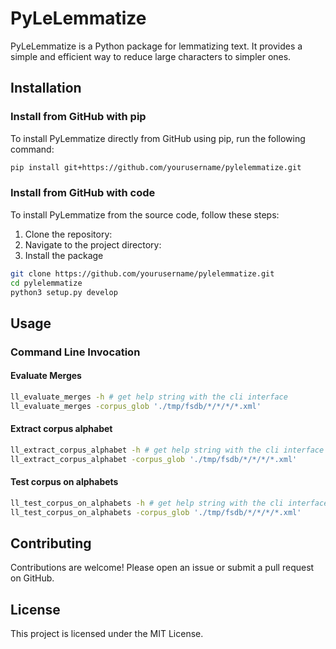 # PyLeLemmatize

PyLeLemmatize is a Python package for lemmatizing text. It provides a simple and efficient way to reduce large characters to simpler ones.

## Installation

### Install from GitHub with pip

To install PyLemmatize directly from GitHub using pip, run the following command:

```sh
pip install git+https://github.com/yourusername/pylelemmatize.git
```

### Install from GitHub with code

To install PyLemmatize from the source code, follow these steps:

1. Clone the repository:
2. Navigate to the project directory:
3. Install the package

```sh
git clone https://github.com/yourusername/pylelemmatize.git
cd pylelemmatize
python3 setup.py develop
```

## Usage

### Command Line Invocation

#### Evaluate Merges

```sh
ll_evaluate_merges -h # get help string with the cli interface
ll_evaluate_merges -corpus_glob './tmp/fsdb/*/*/*/*.xml'
```

#### Extract corpus alphabet
```sh
ll_extract_corpus_alphabet -h # get help string with the cli interface
ll_extract_corpus_alphabet -corpus_glob './tmp/fsdb/*/*/*/*.xml'
```

#### Test corpus on alphabets
```sh
ll_test_corpus_on_alphabets -h # get help string with the cli interface
ll_test_corpus_on_alphabets -corpus_glob './tmp/fsdb/*/*/*/*.xml'
```

## Contributing

Contributions are welcome! Please open an issue or submit a pull request on GitHub.

## License

This project is licensed under the MIT License.